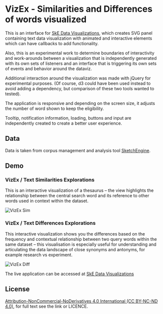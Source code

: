 # VizEx - Similarities and Differences of words visualized

This is an interface for [SkE Data Visualizations](https://www.npmjs.com/package/ske-viz),
which creates SVG panel containing text data visualization with animated and
interactive elements which can have callbacks to add functionality.

Also, this is an experimental work to determine boundaries of interactivity and work-arounds between
a visualization that is independently generated with its own sets of listeners
and an interface that is triggering its own sets of events and behavior around the dataviz.

Additional interaction around the visualization was made with jQuery for experimental purposes.
(Of course, d3 could have been used instead to avoid adding a dependency, but comparison of these two tools wanted to tested).

The application is responsive and depending on the screen size, it adjusts the number of word shown to keep the eligibility.

Tooltip, notification information, loading, buttons and input are independently created to create a better user experience.


## Data

Data is taken from corpus management and analysis tool
[SketchEngine](https://www.sketchengine.co.uk/).


## Demo

### VizEx / Text Similarities Explorations
This is an interactive visualization of a thesaurus – the view highlights the relationship between the central search word and its reference to other words used in context within the dataset.

![VizEx Sim](https://github.com/lucyia/viz-ex/blob/master/info/vizex_technology.gif?raw=true)

### VizEx / Text Differences Explorations

This interactive visualization shows you the differences based on the frequency and contextual relationship between two query words within the same dataset – this visualisation is especially useful for understanding and articulating the data landscape of close synonyms and antonyms, for example research vs experiment.

![VizEx Diff](https://raw.githubusercontent.com/lucyia/viz-ex/master/info/vizex_differences.gif)


The live application can be accessed at [SkE Data Visualizations](lucyia.github.io/vizex/)


## License

[Attribution-NonCommercial-NoDerivatives 4.0 International (CC BY-NC-ND 4.0)](https://creativecommons.org/licenses/by-nc-nd/4.0/),
for full text see the link or LICENCE.
